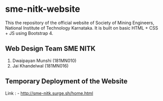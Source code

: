 # sme-nitk-website
 This the repository of the official website of Society of Mining Engineers, National Institute of Technology Karnataka. It is built on basic HTML + CSS + JS using Bootstrap 4.

## Web Design Team SME NITK
1. Dwaipayan Munshi (181MN010)
2. Jai Khandelwal (181MN016)

## Temporary Deployment of the Website 
Link : - http://sme-nitk.surge.sh/home.html

